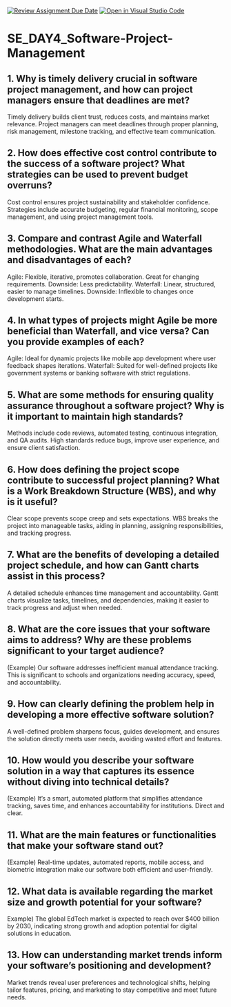[![Review Assignment Due Date](https://classroom.github.com/assets/deadline-readme-button-22041afd0340ce965d47ae6ef1cefeee28c7c493a6346c4f15d667ab976d596c.svg)](https://classroom.github.com/a/9pw6JKcu)
[![Open in Visual Studio Code](https://classroom.github.com/assets/open-in-vscode-2e0aaae1b6195c2367325f4f02e2d04e9abb55f0b24a779b69b11b9e10269abc.svg)](https://classroom.github.com/online_ide?assignment_repo_id=19015311&assignment_repo_type=AssignmentRepo)
# SE_DAY4_Software-Project-Management
## 1. Why is timely delivery crucial in software project management, and how can project managers ensure that deadlines are met?
Timely delivery builds client trust, reduces costs, and maintains market relevance. Project managers can meet deadlines through proper planning, risk management, milestone tracking, and effective team communication.

## 2. How does effective cost control contribute to the success of a software project? What strategies can be used to prevent budget overruns?
Cost control ensures project sustainability and stakeholder confidence. Strategies include accurate budgeting, regular financial monitoring, scope management, and using project management tools.

## 3. Compare and contrast Agile and Waterfall methodologies. What are the main advantages and disadvantages of each?
Agile: Flexible, iterative, promotes collaboration. Great for changing requirements. Downside: Less predictability.
Waterfall: Linear, structured, easier to manage timelines. Downside: Inflexible to changes once development starts.

## 4. In what types of projects might Agile be more beneficial than Waterfall, and vice versa? Can you provide examples of each?
Agile: Ideal for dynamic projects like mobile app development where user feedback shapes iterations.
Waterfall: Suited for well-defined projects like government systems or banking software with strict regulations.

## 5. What are some methods for ensuring quality assurance throughout a software project? Why is it important to maintain high standards?
Methods include code reviews, automated testing, continuous integration, and QA audits. High standards reduce bugs, improve user experience, and ensure client satisfaction.

## 6. How does defining the project scope contribute to successful project planning? What is a Work Breakdown Structure (WBS), and why is it useful?
Clear scope prevents scope creep and sets expectations. WBS breaks the project into manageable tasks, aiding in planning, assigning responsibilities, and tracking progress.

## 7. What are the benefits of developing a detailed project schedule, and how can Gantt charts assist in this process?
A detailed schedule enhances time management and accountability. Gantt charts visualize tasks, timelines, and dependencies, making it easier to track progress and adjust when needed.

## 8. What are the core issues that your software aims to address? Why are these problems significant to your target audience?
(Example) Our software addresses inefficient manual attendance tracking. This is significant to schools and organizations needing accuracy, speed, and accountability.

## 9. How can clearly defining the problem help in developing a more effective software solution?
A well-defined problem sharpens focus, guides development, and ensures the solution directly meets user needs, avoiding wasted effort and features.

## 10. How would you describe your software solution in a way that captures its essence without diving into technical details?
(Example) It’s a smart, automated platform that simplifies attendance tracking, saves time, and enhances accountability for institutions. Direct and clear.

## 11. What are the main features or functionalities that make your software stand out?
(Example) Real-time updates, automated reports, mobile access, and biometric integration make our software both efficient and user-friendly.

## 12. What data is available regarding the market size and growth potential for your software?
Example) The global EdTech market is expected to reach over $400 billion by 2030, indicating strong growth and adoption potential for digital solutions in education.

## 13. How can understanding market trends inform your software’s positioning and development?
Market trends reveal user preferences and technological shifts, helping tailor features, pricing, and marketing to stay competitive and meet future needs.

